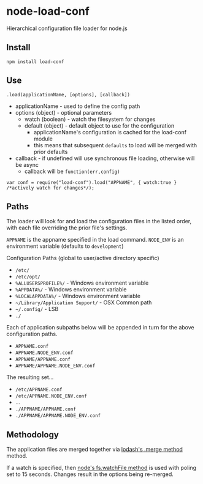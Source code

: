 node-load-conf
==============

Hierarchical configuration file loader for node.js


## Install

```
npm install load-conf
```

## Use

`.load(applicationName, [options], [callback])`

* applicationName - used to define the config path
* options (object) - optional parameters
  * watch (boolean) - watch the filesystem for changes
  * default (object) - default object to use for the configuration
    * applicationName's configuration is cached for the load-conf module
    * this means that subsequent `defaults` to load will be merged with prior defaults
* callback - if undefined will use synchronous file loading, otherwise will be async
  * callback will be `function(err,config)`

```
var conf = require("load-conf").load("APPNAME", { watch:true } /*actively watch for changes*/);
```

## Paths

The loader will look for and load the configuration files in the listed order, with each file overriding the prior file's settings.

`APPNAME` is the appname specified in the load command.
`NODE_ENV` is an environment variable (defaults to `development`)

Configuration Paths (global to user/active directory specific)

* `/etc/`
* `/etc/opt/`
* `%ALLUSERSPROFILE%/` - Windows environment variable
* `%APPDATA%/` - Windows environment variable
* `%LOCALAPPDATA%/` - Windows environment variable
* `~/Library/Application Support/` - OSX Common path
* `~/.config/` - LSB
* `./`

Each of application subpaths below will be appended in turn for the above configuration paths.

* `APPNAME.conf`
* `APPNAME.NODE_ENV.conf`
* `APPNAME/APPNAME.conf`
* `APPNAME/APPNAME.NODE_ENV.conf`

The resulting set...

* `/etc/APPNAME.conf`
* `/etc/APPNAME.NODE_ENV.conf`
* ...
* `./APPNAME/APPNAME.conf`
* `./APPNAME/APPNAME.NODE_ENV.conf`


## Methodology

The application files are merged together via [lodash's .merge method](http://lodash.com/docs#merge) method.

If a watch is specified, then [node's fs.watchFile method](http://nodejs.org/docs/latest/api/fs.html#fs_fs_watchfile_filename_options_listener) is used with poling set to 15 seconds.  Changes result in the options being re-merged.
